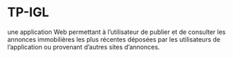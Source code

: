 # TP-IGL
une application Web permettant à l’utilisateur de publier et de consulter les annonces immobilières  les plus récentes déposées par les utilisateurs de l’application ou provenant d’autres sites d’annonces.
